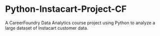 # Python-Instacart-Project-CF
A CareerFoundry Data Analytics course project using Python to analyze a large dataset of Instacart customer data.
